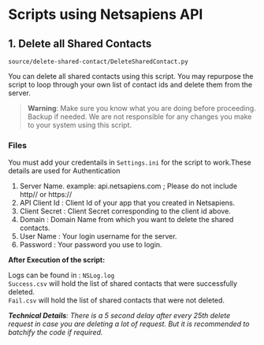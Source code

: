 # Scripts using Netsapiens API
## 1. Delete all Shared Contacts
```source/delete-shared-contact/DeleteSharedContact.py```


You can delete all shared contacts using this script. You may repurpose the script to loop through your own list of contact ids and delete them from the server.

>__Warning__: 
Make sure you know what you are doing before proceeding. Backup if needed. We are not responsible for any changes you make to your system using this script.
### __Files__
You must add your credentails in ```Settings.ini``` for the script to work.These details are used for Authentication
1. Server Name. example: api.netsapiens.com ; Please do not include http// or https://
1. API Client Id : Client Id of your app that you created in Netsapiens.
1. Client Secret : Client Secret corresponding to the client id above.
1. Domain : Domain Name from which you want to delete the shared contacts.
1. User Name : Your login username for the server.
1. Password :  Your password you use to login.

__After Execution of the script:__ 

Logs can be found in : ```NSLog.log```  
```Success.csv``` will hold the list of shared contacts that were successfully deleted.  
```Fail.csv``` will hold the list of shared contacts that were not deleted.


*__Technical Details__:
There is a 5 second delay after every 25th delete request in case you are deleting a lot of request. But it is recommended to batchify the code if required.* 



